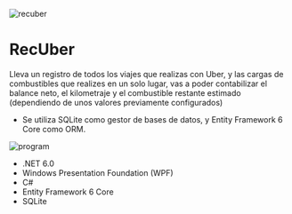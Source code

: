 ![recuber](https://user-images.githubusercontent.com/93444165/162090896-c0354214-216c-4fbd-9f7e-4ffc57c30c9c.png)

# RecUber
Lleva un registro de todos los viajes que realizas con Uber, y las cargas de combustibles que realizes en un solo lugar, vas a poder contabilizar el balance neto, el kilometraje y el combustible restante estimado (dependiendo de unos valores previamente configurados)

- Se utiliza SQLite como gestor de bases de datos, y Entity Framework 6 Core como ORM.

![program](https://user-images.githubusercontent.com/93444165/162091920-e13d09ea-6958-4aab-8f11-6d0f0d409c71.png)

- .NET 6.0
- Windows Presentation Foundation (WPF)
- C#
- Entity Framework 6 Core
- SQLite